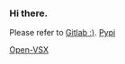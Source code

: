 ### Hi there.
Please refer to [Gitlab :\)](https://gitlab.com/claudiuskastner/).
[Pypi](https://pypi.org/user/claudiuskastner/)

[Open-VSX](https://open-vsx.org/?search=claudius)
